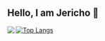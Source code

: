 ## Hello, I am Jericho 👋

<img align = "left" widfth = "47%" src= "https://github-readme-stats.vercel.app/api?username=JJerichoDeGuzman&theme=algolia&show_icons=true)](https://github.com/saifurrahman1193"/>


[![Top Langs](https://github-readme-stats-git-masterrstaa-rickstaa.vercel.app/api/top-langs/?username=JJerichoDeGuzman&theme=algolia)](https://github.com/anuraghazra/github-readme-stats)

